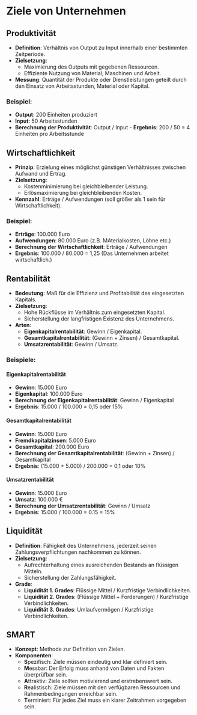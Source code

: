 # Ziele von Unternehmen

## Produktivität
- **Definition**: Verhältnis von Output zu Input innerhalb einer bestimmten Zeitperiode.
- **Zielsetzung**:
  - Maximierung des Outputs mit gegebenen Ressourcen.
  - Effiziente Nutzung von Material, Maschinen und Arbeit.
- **Messung**: Quantität der Produkte oder Dienstleistungen geteilt durch den Einsatz von Arbeitsstunden, Material oder Kapital.
### Beispiel: 
- **Output**: 200 Einheiten produziert 
- **Input**: 50 Arbeitsstunden 
- **Berechnung der Produktivität**: Output / Input - **Ergebnis**: 200 / 50 = 4 Einheiten pro Arbeitsstunde

## Wirtschaftlichkeit
- **Prinzip**: Erzielung eines möglichst günstigen Verhältnisses zwischen Aufwand und Ertrag.
- **Zielsetzung**:
  - Kostenminimierung bei gleichbleibender Leistung.
  - Erlösmaximierung bei gleichbleibenden Kosten.
- **Kennzahl**: Erträge / Aufwendungen (soll größer als 1 sein für Wirtschaftlichkeit).
### Beispiel: 
- **Erträge**: 100.000 Euro 
- **Aufwendungen**: 80.000 Euro (z.B. MAterialkosten, Löhne etc.)
- **Berechnung der Wirtschaftlichkeit**: Erträge / Aufwendungen
- **Ergebnis**: 100.000 / 80.000 = 1,25 (Das Unternehmen arbeitet wirtschaftlich.)

## Rentabilität
- **Bedeutung**: Maß für die Effizienz und Profitabilität des eingesetzten Kapitals.
- **Zielsetzung**:
  - Hohe Rückflüsse im Verhältnis zum eingesetzten Kapital.
  - Sicherstellung der langfristigen Existenz des Unternehmens.
- **Arten**:
  - **Eigenkapitalrentabilität**: Gewinn / Eigenkapital.
  - **Gesamtkapitalrentabilität**: (Gewinn + Zinsen) / Gesamtkapital.
  - **Umsatzrentabilität**: Gewinn / Umsatz.
### Beispiele:
#### Eigenkapitalrentabilität
- **Gewinn**: 15.000 Euro 
- **Eigenkapital**: 100.000 Euro
- **Berechnung der Eigenkapitalrentabilität**: Gewinn / Eigenkapital 
- **Ergebnis**: 15.000 / 100.000 = 0,15 oder 15%

#### Gesamtkapitalrentabilität
- **Gewinn**: 15.000 Euro 
- **Fremdkapitalzinsen**: 5.000 Euro 
- **Gesamtkapital**: 200.000 Euro 
- **Berechnung der Gesamtkapitalrentabilität**: (Gewinn + Zinsen) / Gesamtkapital
- **Ergebnis**: (15.000 + 5.000) / 200.000 = 0,1 oder 10%

#### Umsatzrentabilität
- **Gewinn**: 15.000 Euro
- **Umsatz**: 100.000 €
- **Berechnung der Umsatzrentabilität**: Gewinn / Umsatz
- **Ergebnis**: 15.000 / 100.000 = 0.15 = 15%

## Liquidität
- **Definition**: Fähigkeit des Unternehmens, jederzeit seinen Zahlungsverpflichtungen nachkommen zu können.
- **Zielsetzung**:
  - Aufrechterhaltung eines ausreichenden Bestands an flüssigen Mitteln.
  - Sicherstellung der Zahlungsfähigkeit.
- **Grade**:
  - **Liquidität 1. Grades**: Flüssige Mittel / Kurzfristige Verbindlichkeiten.
  - **Liquidität 2. Grades**: (Flüssige Mittel + Forderungen) / Kurzfristige Verbindlichkeiten.
  - **Liquidität 3. Grades**: Umlaufvermögen / Kurzfristige Verbindlichkeiten.

## SMART
- **Konzept**: Methode zur Definition von Zielen.
- **Komponenten**:
  - **S**pezifisch: Ziele müssen eindeutig und klar definiert sein.
  - **M**essbar: Der Erfolg muss anhand von Daten und Fakten überprüfbar sein.
  - **A**ttraktiv: Ziele sollten motivierend und erstrebenswert sein.
  - **R**ealistisch: Ziele müssen mit den verfügbaren Ressourcen und Rahmenbedingungen erreichbar sein.
  - **T**erminiert: Für jedes Ziel muss ein klarer Zeitrahmen vorgegeben sein.
